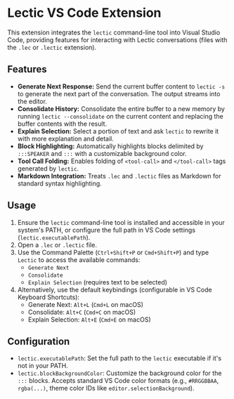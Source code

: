 # Lectic VS Code Extension

This extension integrates the `lectic` command-line tool into Visual Studio 
Code, providing features for interacting with Lectic conversations (files with 
the `.lec` or `.lectic` extension).

## Features

*   **Generate Next Response:** Send the current buffer content to `lectic -s` 
    to generate the next part of the conversation. The output streams into the 
    editor.
*   **Consolidate History:** Consolidate the entire buffer to a new memory by 
    running `lectic --consolidate` on the current content and replacing the 
    buffer contents with the result.
*   **Explain Selection:** Select a portion of text and ask `lectic` to rewrite 
    it with more explanation and detail.
*   **Block Highlighting:** Automatically highlights blocks delimited by 
    `:::SPEAKER` and `:::` with a customizable background color.
*   **Tool Call Folding:** Enables folding of `<tool-call>` and `</tool-call>` 
    tags generated by `lectic`.
*   **Markdown Integration:** Treats `.lec` and `.lectic` files as Markdown for 
    standard syntax highlighting.

## Usage

1.  Ensure the `lectic` command-line tool is installed and accessible in your 
    system's PATH, or configure the full path in VS Code settings 
    (`lectic.executablePath`).
2.  Open a `.lec` or `.lectic` file.
3.  Use the Command Palette (`Ctrl+Shift+P` or `Cmd+Shift+P`) and type `Lectic` 
    to access the available commands:
    *   `Generate Next`
    *   `Consolidate`
    *   `Explain Selection` (requires text to be selected)
4.  Alternatively, use the default keybindings (configurable in VS Code 
    Keyboard Shortcuts):
    *   Generate Next: `Alt+L` (`Cmd+L` on macOS)
    *   Consolidate: `Alt+C` (`Cmd+C` on macOS)
    *   Explain Selection: `Alt+E` (`Cmd+E` on macOS)

## Configuration

*   `lectic.executablePath`: Set the full path to the `lectic` executable if 
    it's not in your PATH.
*   `lectic.blockBackgroundColor`: Customize the background color for the `:::` 
    blocks. Accepts standard VS Code color formats (e.g., `#RRGGBBAA`, 
    `rgba(...)`, theme color IDs like `editor.selectionBackground`).
